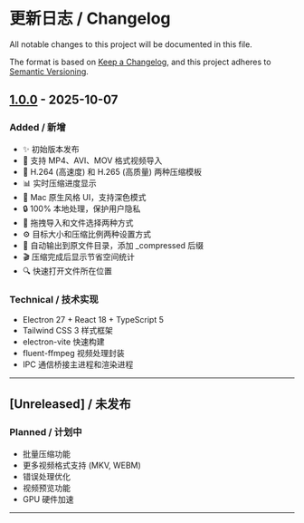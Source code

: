 # 更新日志 / Changelog

All notable changes to this project will be documented in this file.

The format is based on [Keep a Changelog](https://keepachangelog.com/en/1.0.0/),
and this project adheres to [Semantic Versioning](https://semver.org/spec/v2.0.0.html).

## [1.0.0] - 2025-10-07

### Added / 新增
- ✨ 初始版本发布
- 🎯 支持 MP4、AVI、MOV 格式视频导入
- 🚀 H.264 (高速度) 和 H.265 (高质量) 两种压缩模板
- 📊 实时压缩进度显示
- 💎 Mac 原生风格 UI，支持深色模式
- 🔒 100% 本地处理，保护用户隐私
- 🎨 拖拽导入和文件选择两种方式
- ⚙️ 目标大小和压缩比例两种设置方式
- 📁 自动输出到原文件目录，添加 _compressed 后缀
- 🎬 压缩完成后显示节省空间统计
- 🔍 快速打开文件所在位置

### Technical / 技术实现
- Electron 27 + React 18 + TypeScript 5
- Tailwind CSS 3 样式框架
- electron-vite 快速构建
- fluent-ffmpeg 视频处理封装
- IPC 通信桥接主进程和渲染进程

---

## [Unreleased] / 未发布

### Planned / 计划中
- 批量压缩功能
- 更多视频格式支持 (MKV, WEBM)
- 错误处理优化
- 视频预览功能
- GPU 硬件加速

---

[1.0.0]: https://github.com/yourusername/slimvideo/releases/tag/v1.0.0

